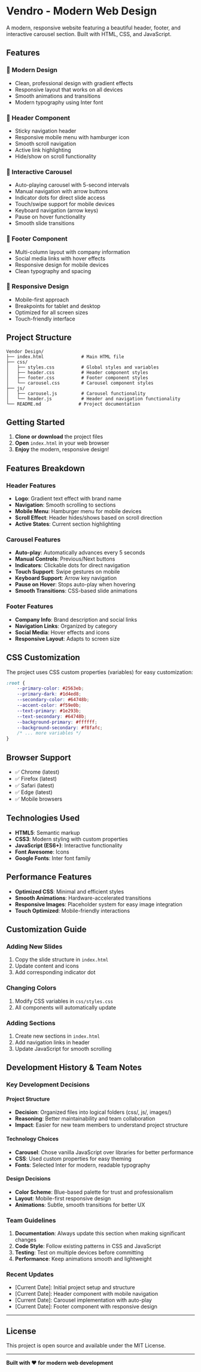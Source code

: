 # Vendro - Modern Web Design

A modern, responsive website featuring a beautiful header, footer, and interactive carousel section. Built with HTML, CSS, and JavaScript.

## Features

### 🎨 Modern Design
- Clean, professional design with gradient effects
- Responsive layout that works on all devices
- Smooth animations and transitions
- Modern typography using Inter font

### 🧭 Header Component
- Sticky navigation header
- Responsive mobile menu with hamburger icon
- Smooth scroll navigation
- Active link highlighting
- Hide/show on scroll functionality

### 🎠 Interactive Carousel
- Auto-playing carousel with 5-second intervals
- Manual navigation with arrow buttons
- Indicator dots for direct slide access
- Touch/swipe support for mobile devices
- Keyboard navigation (arrow keys)
- Pause on hover functionality
- Smooth slide transitions

### 🦶 Footer Component
- Multi-column layout with company information
- Social media links with hover effects
- Responsive design for mobile devices
- Clean typography and spacing

### 📱 Responsive Design
- Mobile-first approach
- Breakpoints for tablet and desktop
- Optimized for all screen sizes
- Touch-friendly interface

## Project Structure

```
Vendor Design/
├── index.html              # Main HTML file
├── css/
│   ├── styles.css          # Global styles and variables
│   ├── header.css          # Header component styles
│   ├── footer.css          # Footer component styles
│   └── carousel.css        # Carousel component styles
├── js/
│   ├── carousel.js         # Carousel functionality
│   └── header.js           # Header and navigation functionality
└── README.md              # Project documentation
```

## Getting Started

1. **Clone or download** the project files
2. **Open** `index.html` in your web browser
3. **Enjoy** the modern, responsive design!

## Features Breakdown

### Header Features
- **Logo**: Gradient text effect with brand name
- **Navigation**: Smooth scrolling to sections
- **Mobile Menu**: Hamburger menu for mobile devices
- **Scroll Effect**: Header hides/shows based on scroll direction
- **Active States**: Current section highlighting

### Carousel Features
- **Auto-play**: Automatically advances every 5 seconds
- **Manual Controls**: Previous/Next buttons
- **Indicators**: Clickable dots for direct navigation
- **Touch Support**: Swipe gestures on mobile
- **Keyboard Support**: Arrow key navigation
- **Pause on Hover**: Stops auto-play when hovering
- **Smooth Transitions**: CSS-based slide animations

### Footer Features
- **Company Info**: Brand description and social links
- **Navigation Links**: Organized by category
- **Social Media**: Hover effects and icons
- **Responsive Layout**: Adapts to screen size

## CSS Customization

The project uses CSS custom properties (variables) for easy customization:

```css
:root {
    --primary-color: #2563eb;
    --primary-dark: #1d4ed8;
    --secondary-color: #64748b;
    --accent-color: #f59e0b;
    --text-primary: #1e293b;
    --text-secondary: #64748b;
    --background-primary: #ffffff;
    --background-secondary: #f8fafc;
    /* ... more variables */
}
```

## Browser Support

- ✅ Chrome (latest)
- ✅ Firefox (latest)
- ✅ Safari (latest)
- ✅ Edge (latest)
- ✅ Mobile browsers

## Technologies Used

- **HTML5**: Semantic markup
- **CSS3**: Modern styling with custom properties
- **JavaScript (ES6+)**: Interactive functionality
- **Font Awesome**: Icons
- **Google Fonts**: Inter font family

## Performance Features

- **Optimized CSS**: Minimal and efficient styles
- **Smooth Animations**: Hardware-accelerated transitions
- **Responsive Images**: Placeholder system for easy image integration
- **Touch Optimized**: Mobile-friendly interactions

## Customization Guide

### Adding New Slides
1. Copy the slide structure in `index.html`
2. Update content and icons
3. Add corresponding indicator dot

### Changing Colors
1. Modify CSS variables in `css/styles.css`
2. All components will automatically update

### Adding Sections
1. Create new sections in `index.html`
2. Add navigation links in header
3. Update JavaScript for smooth scrolling

## Development History & Team Notes

### Key Development Decisions

#### Project Structure
- **Decision**: Organized files into logical folders (css/, js/, images/)
- **Reasoning**: Better maintainability and team collaboration
- **Impact**: Easier for new team members to understand project structure

#### Technology Choices
- **Carousel**: Chose vanilla JavaScript over libraries for better performance
- **CSS**: Used custom properties for easy theming
- **Fonts**: Selected Inter for modern, readable typography

#### Design Decisions
- **Color Scheme**: Blue-based palette for trust and professionalism
- **Layout**: Mobile-first responsive design
- **Animations**: Subtle, smooth transitions for better UX

### Team Guidelines

1. **Documentation**: Always update this section when making significant changes
2. **Code Style**: Follow existing patterns in CSS and JavaScript
3. **Testing**: Test on multiple devices before committing
4. **Performance**: Keep animations smooth and lightweight

### Recent Updates

- [Current Date]: Initial project setup and structure
- [Current Date]: Header component with mobile navigation
- [Current Date]: Carousel implementation with auto-play
- [Current Date]: Footer component with responsive design

---

## License

This project is open source and available under the MIT License.

---

**Built with ❤️ for modern web development** 